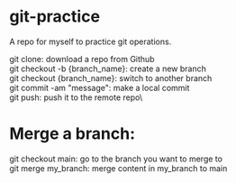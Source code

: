 # git-practice
A repo for myself to practice git operations.

git clone: download a repo from Github\
git checkout -b {branch_name}: create a new branch\
git checkout {branch_name}: switch to another branch\
git commit -am "message": make a local commit\
git push: push it to the remote repo\

# Merge a branch:
git checkout main: go to the branch you want to merge to\
git merge my_branch: merge content in my_branch to main
